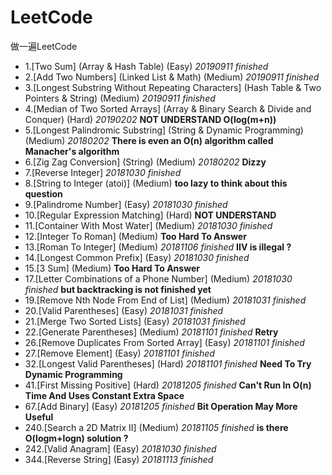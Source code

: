 # LeetCode
做一遍LeetCode

* 1.[Two Sum] (Array & Hash Table) (Easy) *20190911 finished*
* 2.[Add Two Numbers] (Linked List & Math) (Medium) *20190911 finished*
* 3.[Longest Substring Without Repeating Characters] (Hash Table & Two Pointers & String) (Medium) *20190911 finished*
* 4.[Median of Two Sorted Arrays] (Array & Binary Search & Divide and Conquer) (Hard) *20190202* **NOT UNDERSTAND O(log(m+n))**
* 5.[Longest Palindromic Substring] (String & Dynamic Programming) (Medium) *20180202* **There is even an O(n) algorithm called Manacher's algorithm**
* 6.[Zig Zag Conversion] (String) (Medium) *20180202* **Dizzy**
* 7.[Reverse Integer] *20181030 finished*
* 8.[String to Integer (atoi)] (Medium) **too lazy to think about this question**
* 9.[Palindrome Number] (Easy) *20181030 finished*
* 10.[Regular Expression Matching] (Hard) **NOT UNDERSTAND**
* 11.[Container With Most Water] (Medium) *20181030 finished*
* 12.[Integer To Roman] (Medium) **Too Hard To Answer**
* 13.[Roman To Integer] (Medium) *20181106 finished* **IIV is illegal ?**
* 14.[Longest Common Prefix] (Easy) *20181030 finished*
* 15.[3 Sum] (Medium) **Too Hard To Answer**
* 17.[Letter Combinations of a Phone Number] (Medium) *20181030 finished* **but backtracking is not finished yet**
* 19.[Remove Nth Node From End of List] (Medium) *20181031 finished*
* 20.[Valid Parentheses] (Easy) *20181031 finished*
* 21.[Merge Two Sorted Lists] (Easy) *20181031 finished*
* 22.[Generate Parentheses] (Medium) *20181101 finished* **Retry**
* 26.[Remove Duplicates From Sorted Array] (Easy) *20181101 finished*
* 27.[Remove Element] (Easy) *20181101 finished*
* 32.[Longest Valid Parentheses] (Hard) *20181101 finished* **Need To Try Dynamic Programming**
* 41.[First Missing Positive] (Hard) *20181205 finished* **Can't Run In O(n) Time And Uses Constant Extra Space**
* 67.[Add Binary] (Easy) *20181205 finished* **Bit Operation May More Useful**
* 240.[Search a 2D Matrix II] (Medium) *20181105 finished* **is there O(logm+logn) solution ?**
* 242.[Valid Anagram] (Easy) *20181030 finished*
* 344.[Reverse String] (Easy) *20181113 finished*
